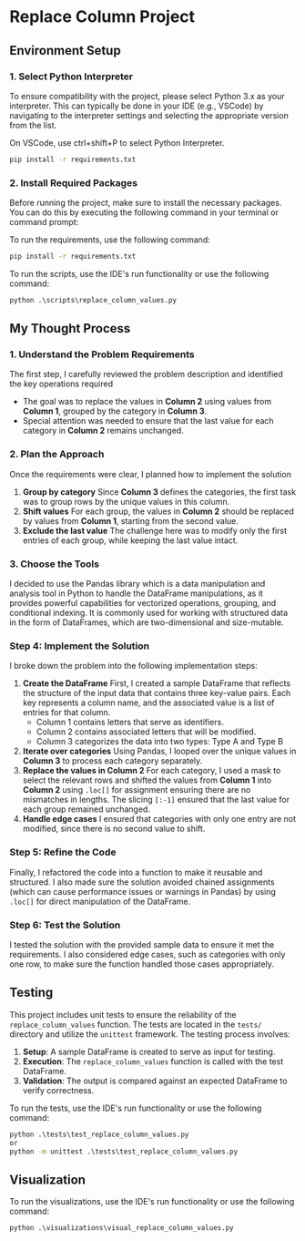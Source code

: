 # Replace Column Project

## Environment Setup

### 1. Select Python Interpreter

To ensure compatibility with the project, please select Python 3.x as your interpreter. This can typically be done in your IDE (e.g., VSCode) by navigating to the interpreter settings and selecting the appropriate version from the list.

On VSCode, use ctrl+shift+P to select Python Interpreter.

```cmd
pip install -r requirements.txt
```

### 2. Install Required Packages

Before running the project, make sure to install the necessary packages. You can do this by executing the following command in your terminal or command prompt:

To run the requirements, use the following command:

```cmd
pip install -r requirements.txt
```

To run the scripts, use the IDE's run functionality or use the following command:

```cmd
python .\scripts\replace_column_values.py
```

## My Thought Process

### 1. **Understand the Problem Requirements**

The first step, I carefully reviewed the problem description and identified the key operations required

- The goal was to replace the values in **Column 2** using values from **Column 1**, grouped by the category in **Column 3**.
- Special attention was needed to ensure that the last value for each category in **Column 2** remains unchanged.

### 2. **Plan the Approach**

Once the requirements were clear, I planned how to implement the solution

1. **Group by category**
   Since **Column 3** defines the categories, the first task was to group rows by the unique values in this column.
2. **Shift values**
   For each group, the values in **Column 2** should be replaced by values from **Column 1**, starting from the second value.
3. **Exclude the last value**
   The challenge here was to modify only the first entries of each group, while keeping the last value intact.

### 3. **Choose the Tools**

I decided to use the Pandas library which is a data manipulation and analysis tool in Python to handle the DataFrame manipulations, as it provides powerful capabilities for vectorized operations, grouping, and conditional indexing. It is commonly used for working with structured data in the form of DataFrames, which are two-dimensional and size-mutable.

### Step 4: **Implement the Solution**

I broke down the problem into the following implementation steps:

1. **Create the DataFrame**
   First, I created a sample DataFrame that reflects the structure of the input data that contains three key-value pairs. Each key represents a column name, and the associated value is a list of entries for that column.
   - Column 1 contains letters that serve as identifiers.
   - Column 2 contains associated letters that will be modified.
   - Column 3 categorizes the data into two types: Type A and Type B
2. **Iterate over categories**
   Using Pandas, I looped over the unique values in **Column 3** to process each category separately.
3. **Replace the values in Column 2**
   For each category, I used a mask to select the relevant rows and shifted the values from **Column 1** into **Column 2** using `.loc[]` for assignment ensuring there are no mismatches in lengths. The slicing `[:-1]` ensured that the last value for each group remained unchanged.
4. **Handle edge cases**
   I ensured that categories with only one entry are not modified, since there is no second value to shift.

### Step 5: **Refine the Code**

Finally, I refactored the code into a function to make it reusable and structured. I also made sure the solution avoided chained assignments (which can cause performance issues or warnings in Pandas) by using `.loc[]` for direct manipulation of the DataFrame.

### Step 6: **Test the Solution**

I tested the solution with the provided sample data to ensure it met the requirements. I also considered edge cases, such as categories with only one row, to make sure the function handled those cases appropriately.

## Testing

This project includes unit tests to ensure the reliability of the `replace_column_values` function. The tests are located in the `tests/` directory and utilize the `unittest` framework. The testing process involves:

1. **Setup**: A sample DataFrame is created to serve as input for testing.
2. **Execution**: The `replace_column_values` function is called with the test DataFrame.
3. **Validation**: The output is compared against an expected DataFrame to verify correctness.

To run the tests, use the IDE's run functionality or use the following command:

```cmd
python .\tests\test_replace_column_values.py
or
python -m unittest .\tests\test_replace_column_values.py

```

## Visualization

To run the visualizations, use the IDE's run functionality or use the following command:

```cmd
python .\visualizations\visual_replace_column_values.py
```
